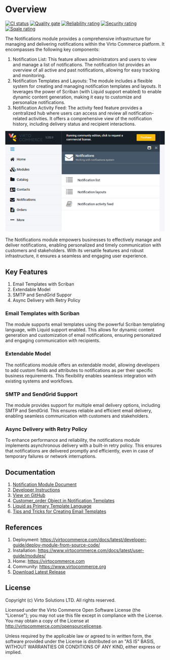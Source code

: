# Overview

[![CI status](https://github.com/VirtoCommerce/vc-module-notification/workflows/Module%20CI/badge.svg?branch=dev)](https://github.com/VirtoCommerce/vc-module-notification/actions?query=workflow%3A"Module+CI") [![Quality gate](https://sonarcloud.io/api/project_badges/measure?project=VirtoCommerce_vc-module-notification&metric=alert_status&branch=dev)](https://sonarcloud.io/dashboard?id=VirtoCommerce_vc-module-notification) [![Reliability rating](https://sonarcloud.io/api/project_badges/measure?project=VirtoCommerce_vc-module-notification&metric=reliability_rating&branch=dev)](https://sonarcloud.io/dashboard?id=VirtoCommerce_vc-module-notification) [![Security rating](https://sonarcloud.io/api/project_badges/measure?project=VirtoCommerce_vc-module-notification&metric=security_rating&branch=dev)](https://sonarcloud.io/dashboard?id=VirtoCommerce_vc-module-notification) [![Sqale rating](https://sonarcloud.io/api/project_badges/measure?project=VirtoCommerce_vc-module-notification&metric=sqale_rating&branch=dev)](https://sonarcloud.io/dashboard?id=VirtoCommerce_vc-module-notification)

The Notifications module provides a comprehensive infrastructure for managing and delivering notifications within the Virto Commerce platform. It encompasses the following key components:

1. Notification List: This feature allows administrators and users to view and manage a list of notifications. The notification list provides an overview of all active and past notifications, allowing for easy tracking and monitoring.
2. Notification Templates and Layouts: The module includes a flexible system for creating and managing notification templates and layouts. It leverages the power of Scriban (with Liquid support enabled) to enable dynamic content generation, making it easy to customize and personalize notifications.
3. Notification Activity Feed: The activity feed feature provides a centralized hub where users can access and review all notification-related activities. It offers a comprehensive view of the notification history, including delivery status and recipient interactions.

![Notifications module](docs/media/screen-notifications-module.png)

The Notifications module empowers businesses to effectively manage and deliver notifications, enabling personalized and timely communication with customers and stakeholders. With its versatile features and robust infrastructure, it ensures a seamless and engaging user experience.

## Key Features

1. Email Templates with Scriban
2. Extendable Model
3. SMTP and SendGrid Suppor
4. Async Delivery with Retry Policy

### Email Templates with Scriban
The module supports email templates using the powerful Scriban templating language, with Liquid support enabled. This allows for dynamic content generation and customization of email notifications, ensuring personalized and engaging communication with recipients.

### Extendable Model
The notifications module offers an extendable model, allowing developers to add custom fields and attributes to notifications as per their specific business requirements. This flexibility enables seamless integration with existing systems and workflows.

### SMTP and SendGrid Support
The module provides support for multiple email delivery options, including SMTP and SendGrid. This ensures reliable and efficient email delivery, enabling seamless communication with customers and stakeholders.

### Async Delivery with Retry Policy
To enhance performance and reliability, the notifications module implements asynchronous delivery with a built-in retry policy. This ensures that notifications are delivered promptly and efficiently, even in case of temporary failures or network interruptions.

## Documentation

1. [Notification Module Document](/docs/index.md)
1. [Developer Instructions](/docs/tech-doc.md)
1. [View on GitHub](https://github.com/VirtoCommerce/vc-module-notification/tree/dev)
1. [Customer_order Object in Notification Templates](https://community.virtocommerce.com/t/whats-customer-order-object-in-the-notifications-templates/97)
1. [Liquid as Primary Template Language](https://community.virtocommerce.com/t/liquid-as-primary-template-language/78)
1. [Tips and Tricks for Creating Email Templates](/docs/tips-and-tricks-for-creating-email-templates.md)

## References

1. Deployment: https://virtocommerce.com/docs/latest/developer-guide/deploy-module-from-source-code/
1. Installation: https://www.virtocommerce.com/docs/latest/user-guide/modules/
1. Home: https://virtocommerce.com
1. Community: https://www.virtocommerce.org
1. [Download Latest Release](https://github.com/VirtoCommerce/vc-module-notification/releases/)

## License

Copyright (c) Virto Solutions LTD.  All rights reserved.

Licensed under the Virto Commerce Open Software License (the "License"); you
may not use this file except in compliance with the License. You may
obtain a copy of the License at http://virtocommerce.com/opensourcelicense.

Unless required by the applicable law or agreed to in written form, the software
provided under the License is distributed on an "AS IS" BASIS,
WITHOUT WARRANTIES OR CONDITIONS OF ANY KIND, either express or
implied.
